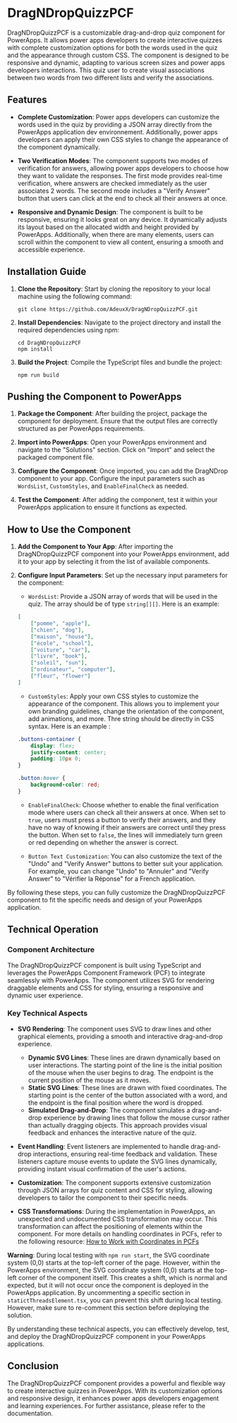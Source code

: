 
# DragNDropQuizzPCF

DragNDropQuizzPCF is a customizable drag-and-drop quiz component for PowerApps. It allows power apps developers to create interactive quizzes with complete customization options for both the words used in the quiz and the appearance through custom CSS. The component is designed to be responsive and dynamic, adapting to various screen sizes and power apps developers interactions. This quiz user to create visual associations between two words from two different lists and verify the associations.

## Features

- **Complete Customization**: Power apps developers can customize the words used in the quiz by providing a JSON array directly from the PowerApps application dev environnement. Additionally, power apps developers can apply their own CSS styles to change the appearance of the component dynamically.
- **Two Verification Modes**: The component supports two modes of verification for answers, allowing power apps developers to choose how they want to validate the responses. The first mode provides real-time verification, where answers are checked immediately as the user associates 2 words. The second mode includes a "Verify Answer" button that users can click at the end to check all their answers at once.

- **Responsive and Dynamic Design**: The component is built to be responsive, ensuring it looks great on any device. It dynamically adjusts its layout based on the allocated width and height provided by PowerApps. Additionally, when there are many elements, users can scroll within the component to view all content, ensuring a smooth and accessible experience.

## Installation Guide

1. **Clone the Repository**: Start by cloning the repository to your local machine using the following command:
   ```
   git clone https://github.com/AdeuxX/DragNDropQuizzPCF.git
   ```

2. **Install Dependencies**: Navigate to the project directory and install the required dependencies using npm:
   ```
   cd DragNDropQuizzPCF
   npm install
   ```

3. **Build the Project**: Compile the TypeScript files and bundle the project:
   ```
   npm run build
   ```

## Pushing the Component to PowerApps

1. **Package the Component**: After building the project, package the component for deployment. Ensure that the output files are correctly structured as per PowerApps requirements.

2. **Import into PowerApps**: Open your PowerApps environment and navigate to the "Solutions" section. Click on "Import" and select the packaged component file.

3. **Configure the Component**: Once imported, you can add the DragNDrop component to your app. Configure the input parameters such as `WordsList`, `CustomStyles`, and `EnableFinalCheck` as needed.

4. **Test the Component**: After adding the component, test it within your PowerApps application to ensure it functions as expected.
## How to Use the Component

1. **Add the Component to Your App**: After importing the DragNDropQuizzPCF component into your PowerApps environment, add it to your app by selecting it from the list of available components.

2. **Configure Input Parameters**: Set up the necessary input parameters for the component:
    - `WordsList`: Provide a JSON array of words that will be used in the quiz. The array should be of type `string[][]`. Here is an example:


    ```json
    [
        ["pomme", "apple"],
        ["chien", "dog"],
        ["maison", "house"],
        ["école", "school"],
        ["voiture", "car"],
        ["livre", "book"],
        ["soleil", "sun"],
        ["ordinateur", "computer"],
        ["fleur", "flower"]
    ]
    ```


    - `CustomStyles`: Apply your own CSS styles to customize the appearance of the component. This allows you to implement your own branding guidelines, change the orientation of the component, add animations, and more. Thre string should be directly in CSS syntax. Here is an example : 

    ```css
    .buttons-container {
        display: flex;
        justify-content: center;
        padding: 10px 0;
    }

    .button:hover {
        background-color: red;
    }
    ```

        
    - `EnableFinalCheck`: Choose whether to enable the final verification mode where users can check all their answers at once. When set to `true`, users must press a button to verify their answers, and they have no way of knowing if their answers are correct until they press the button. When set to `false`, the lines will immediately turn green or red depending on whether the answer is correct.

    - `Button Text Customization`: You can also customize the text of the "Undo" and "Verify Answer" buttons to better suit your application. For example, you can change "Undo" to "Annuler" and "Verify Answer" to "Vérifier la Réponse" for a French application.

By following these steps, you can fully customize the DragNDropQuizzPCF component to fit the specific needs and design of your PowerApps application.

## Technical Operation

### Component Architecture

The DragNDropQuizzPCF component is built using TypeScript and leverages the PowerApps Component Framework (PCF) to integrate seamlessly with PowerApps. The component utilizes SVG for rendering draggable elements and CSS for styling, ensuring a responsive and dynamic user experience.

### Key Technical Aspects

- **SVG Rendering**: The component uses SVG to draw lines and other graphical elements, providing a smooth and interactive drag-and-drop experience.
  - **Dynamic SVG Lines**: These lines are drawn dynamically based on user interactions. The starting point of the line is the initial position of the mouse when the user begins to drag. The endpoint is the current position of the mouse as it moves.
  - **Static SVG Lines**: These lines are drawn with fixed coordinates. The starting point is the center of the button associated with a word, and the endpoint is the final position where the word is dropped.
  - **Simulated Drag-and-Drop**: The component simulates a drag-and-drop experience by drawing lines that follow the mouse cursor rather than actually dragging objects. This approach provides visual feedback and enhances the interactive nature of the quiz.

- **Event Handling**: Event listeners are implemented to handle drag-and-drop interactions, ensuring real-time feedback and validation. These listeners capture mouse events to update the SVG lines dynamically, providing instant visual confirmation of the user's actions.

- **Customization**: The component supports extensive customization through JSON arrays for quiz content and CSS for styling, allowing developers to tailor the component to their specific needs.

- **CSS Transformations**: During the implementation in PowerApps, an unexpected and undocumented CSS transformation may occur. This transformation can affect the positioning of elements within the component. For more details on handling coordinates in PCFs, refer to the following resource: [How to Work with Coordinates in PCFs](https://dianabirkelbach.wordpress.com/2024/08/24/how-to-work-with-coordinates-in-pcfs/) 

**Warning**: During local testing with `npm run start`, the SVG coordinate system (0,0) starts at the top-left corner of the page. However, within the PowerApps environment, the SVG coordinate system (0,0) starts at the top-left corner of the component itself. This creates a shift, which is normal and expected, but it will not occur once the component is deployed in the PowerApps application. By uncommenting a specific section in `statictThreadsElement.tsx`, you can prevent this shift during local testing. However, make sure to re-comment this section before deploying the solution.

By understanding these technical aspects, you can effectively develop, test, and deploy the DragNDropQuizzPCF component in your PowerApps applications.

## Conclusion

The DragNDropQuizzPCF component provides a powerful and flexible way to create interactive quizzes in PowerApps. With its customization options and responsive design, it enhances power apps developers engagement and learning experiences. For further assistance, please refer to the documentation.